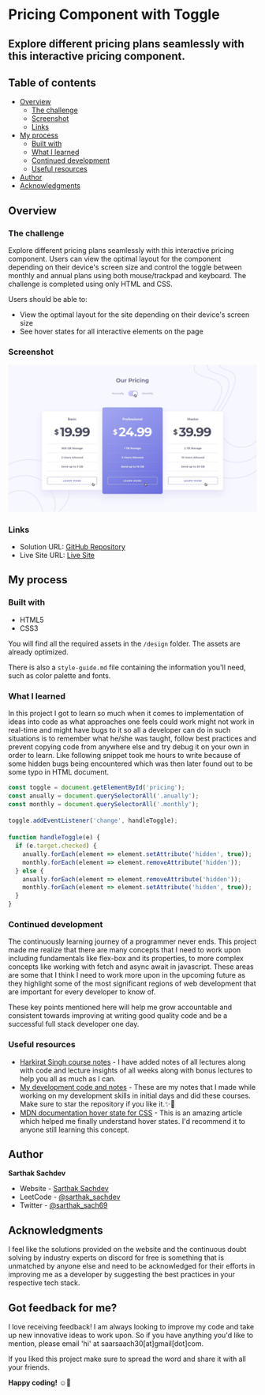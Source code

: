 # Pricing Component with Toggle

## Explore different pricing plans seamlessly with this interactive pricing component.

## Table of contents

- [Overview](#overview)
  - [The challenge](#the-challenge)
  - [Screenshot](#screenshot)
  - [Links](#links)
- [My process](#my-process)
  - [Built with](#built-with)
  - [What I learned](#what-i-learned)
  - [Continued development](#continued-development)
  - [Useful resources](#useful-resources)
- [Author](#author)
- [Acknowledgments](#acknowledgments)

## Overview

### The challenge

Explore different pricing plans seamlessly with this interactive pricing component. Users can view the optimal layout for the component depending on their device's screen size and control the toggle between monthly and annual plans using both mouse/trackpad and keyboard. The challenge is completed using only HTML and CSS.

Users should be able to:

- View the optimal layout for the site depending on their device's screen size
- See hover states for all interactive elements on the page

### Screenshot

![Design Preview](./design/active-states.jpg)

### Links

- Solution URL: [GitHub Repository](https://github.com/SartHak-0-Sach/Pricing-component-with-toggle_frontend_project)
- Live Site URL: [Live Site](https://pricing-component-project.netlify.app/)

## My process

### Built with

- HTML5
- CSS3

You will find all the required assets in the `/design` folder. The assets are already optimized.

There is also a `style-guide.md` file containing the information you'll need, such as color palette and fonts.

### What I learned

In this project I got to learn so much when it comes to implementation of ideas into code as what approaches one feels could work might not work in real-time and might have bugs to it so all a developer can do in such situations is to remember what he/she was taught, follow best practices and prevent copying code from anywhere else and try debug it on your own in order to learn. Like following snippet took me hours to write because of some hidden bugs being encountered which was then later found out to be some typo in HTML document.

```js
const toggle = document.getElementById('pricing');
const anually = document.querySelectorAll('.anually');
const monthly = document.querySelectorAll('.monthly');

toggle.addEventListener('change', handleToggle);

function handleToggle(e) {
  if (e.target.checked) {
    anually.forEach(element => element.setAttribute('hidden', true));
    monthly.forEach(element => element.removeAttribute('hidden'));
  } else {
    anually.forEach(element => element.removeAttribute('hidden'));
    monthly.forEach(element => element.setAttribute('hidden', true));
  }
}
```

### Continued development

The continuously learning journey of a programmer never ends. This project made me realize that there are many concepts that I need to work upon including fundamentals like flex-box and its properties, to more complex concepts like working with fetch and async await in javascript. These areas are some that I think I need to work more upon in the upcoming future as they highlight some of the most significant regions of web development that are important for every developer to know of. 

These key points mentioned here will help me grow accountable and consistent towards improving at writing good quality code and be a successful full stack developer one day.

### Useful resources

- [Harkirat Singh course notes](https://github.com/SartHak-0-Sach/harkirat-singh-course_code_and_notes) - I have added notes of all lectures along with code and lecture insights of all weeks along with bonus lectures to help you all as much as I can.
- [My development code and notes](https://github.com/SartHak-0-Sach/cwh-web-dev-playlist_code_and_notes) - These are my notes that I made while working on my development skills in initial days and did these courses. Make sure to star the repository if you like it.✨💫
- [MDN documentation hover state for CSS](https://developer.mozilla.org/en-US/docs/Web/CSS/:hover) - This is an amazing article which helped me finally understand hover states. I'd recommend it to anyone still learning this concept.

## Author

<b><strong>Sarthak Sachdev</strong></b>
- Website - [Sarthak Sachdev](https://itsmesarthak.netlify.app/)
- LeetCode - [@sarthak_sachdev](https://leetcode.com/u/sarthak_sachdev/)
- Twitter - [@sarthak_sach69](https://www.twitter.com/sarthak_sach69)

## Acknowledgments

I feel like the solutions provided on the website and the continuous doubt solving by industry experts on discord for free is something that is unmatched by anyone else and need to be acknowledged for their efforts in improving me as a developer by suggesting the best practices in your respective tech stack.

## Got feedback for me?

I love receiving feedback! I am always looking to improve my code and take up new innovative ideas to work upon. So if you have anything you'd like to mention, please email 'hi' at saarsaach30[at]gmail[dot]com.

If you liked this project make sure to spread the word and share it with all your friends.

**Happy coding!** ☺️🚀

